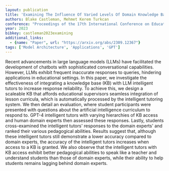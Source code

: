 ```yaml
---
layout: publication
title: 'Examining The Influence Of Varied Levels Of Domain Knowledge Base Inclusion In Gpt-based Intelligent Tutors'
authors: Blake Castleman, Mehmet Kerem Turkcan
conference: "Proceedings of the 17th International Conference on Educational Data Mining Pages 649-657 2024"
year: 2023
bibkey: castleman2023examining
additional_links:
  - {name: "Paper", url: "https://arxiv.org/abs/2309.12367"}
tags: ['Model Architecture', 'Applications', 'GPT']
---
```

Recent advancements in large language models (LLMs) have facilitated the
development of chatbots with sophisticated conversational capabilities.
However, LLMs exhibit frequent inaccurate responses to queries, hindering
applications in educational settings. In this paper, we investigate the
effectiveness of integrating a knowledge base (KB) with LLM intelligent tutors
to increase response reliability. To achieve this, we design a scaleable KB
that affords educational supervisors seamless integration of lesson curricula,
which is automatically processed by the intelligent tutoring system. We then
detail an evaluation, where student participants were presented with questions
about the artificial intelligence curriculum to respond to. GPT-4 intelligent
tutors with varying hierarchies of KB access and human domain experts then
assessed these responses. Lastly, students cross-examined the intelligent
tutors' responses to the domain experts' and ranked their various pedagogical
abilities. Results suggest that, although these intelligent tutors still
demonstrate a lower accuracy compared to domain experts, the accuracy of the
intelligent tutors increases when access to a KB is granted. We also observe
that the intelligent tutors with KB access exhibit better pedagogical abilities
to speak like a teacher and understand students than those of domain experts,
while their ability to help students remains lagging behind domain experts.
